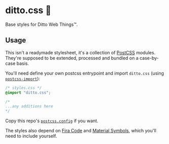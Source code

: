 # ditto.css 💅

Base styles for Ditto Web Things™.

## Usage

This isn't a readymade stylesheet, it's a collection of [PostCSS](https://postcss.org/) modules.
They're supposed to be extended, processed and bundled on a case-by-case basis.

You'll need define your own postcss entrypoint and import `ditto.css` (using [`postcss-import`](https://github.com/postcss/postcss-import)):

```css
/* styles.css */
@import "ditto.css";

/* 
...any additions here 
*/
```

Copy this repo's [`postcss.config`](./postcss.config.js) if you want.

The styles also depend on [Fira Code](https://fonts.google.com/share?selection.family=Fira%20Code:wght@300;400)
and [Material Symbols](https://fonts.google.com/icons?selected=Material%20Symbols%20Outlined%3Adone%3AFILL%400%3Bwght%40600%3BGRAD%400%3Bopsz%4048),
which you'll need to include yourself.
